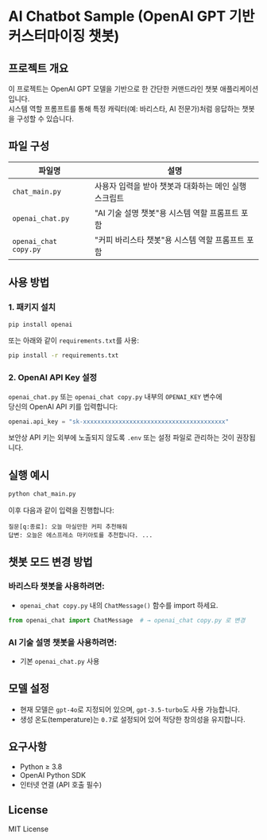 
# AI Chatbot Sample (OpenAI GPT 기반 커스터마이징 챗봇)

## 프로젝트 개요

이 프로젝트는 OpenAI GPT 모델을 기반으로 한 간단한 커맨드라인 챗봇 애플리케이션입니다.  
시스템 역할 프롬프트를 통해 특정 캐릭터(예: 바리스타, AI 전문가)처럼 응답하는 챗봇을 구성할 수 있습니다.

## 파일 구성

| 파일명 | 설명 |
|--------|------|
| `chat_main.py` | 사용자 입력을 받아 챗봇과 대화하는 메인 실행 스크립트 |
| `openai_chat.py` | "AI 기술 설명 챗봇"용 시스템 역할 프롬프트 포함 |
| `openai_chat copy.py` | "커피 바리스타 챗봇"용 시스템 역할 프롬프트 포함 |

## 사용 방법

### 1. 패키지 설치

```bash
pip install openai
```

또는 아래와 같이 `requirements.txt`를 사용:

```bash
pip install -r requirements.txt
```

### 2. OpenAI API Key 설정

`openai_chat.py` 또는 `openai_chat copy.py` 내부의 `OPENAI_KEY` 변수에  
당신의 OpenAI API 키를 입력합니다:

```python
openai.api_key = "sk-xxxxxxxxxxxxxxxxxxxxxxxxxxxxxxxxxxxxxxxx"
```

보안상 API 키는 외부에 노출되지 않도록 `.env` 또는 설정 파일로 관리하는 것이 권장됩니다.

## 실행 예시

```bash
python chat_main.py
```

이후 다음과 같이 입력을 진행합니다:

```
질문[q:종료]: 오늘 마실만한 커피 추천해줘
답변: 오늘은 에스프레소 마키아토를 추천합니다. ...
```

## 챗봇 모드 변경 방법

### 바리스타 챗봇을 사용하려면:
- `openai_chat copy.py` 내의 `ChatMessage()` 함수를 import 하세요.

```python
from openai_chat import ChatMessage  # → openai_chat copy.py 로 변경
```

### AI 기술 설명 챗봇을 사용하려면:
- 기본 `openai_chat.py` 사용

## 모델 설정

- 현재 모델은 `gpt-4o`로 지정되어 있으며, `gpt-3.5-turbo`도 사용 가능합니다.
- 생성 온도(temperature)는 `0.7`로 설정되어 있어 적당한 창의성을 유지합니다.

## 요구사항

- Python ≥ 3.8
- OpenAI Python SDK
- 인터넷 연결 (API 호출 필수)

## License

MIT License
